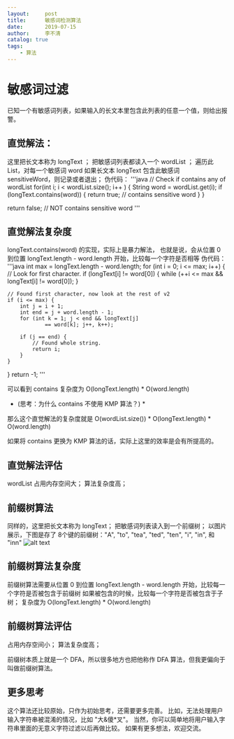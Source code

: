 ```yaml
---
layout:     post
title:      敏感词检测算法
date:       2019-07-15
author:     李不清
catalog: true
tags:
    - 算法
---
```


# 敏感词过滤
已知一个有敏感词列表，如果输入的长文本里包含此列表的任意一个值，则给出报警。

## 直觉解法：
这里把长文本称为 longText ；
把敏感词列表都读入一个 wordList ；
遍历此 List，对每一个敏感词 word
如果长文本 longText 包含此敏感词 sensitiveWord，则记录或者退出；
伪代码：
'''java
// Check if contains any of wordList
for(int i; i < wordList.size(); i++ ) {
    String word = wordList.get(i);
    if (longText.contains(word)) {
        return true; // contains sensitive word
    }
}

return false; // NOT contains sensitive word
'''

## 直觉解法复杂度

longText.contains(word) 的实现，实际上是暴力解法，
也就是说，会从位置 0 到位置 longText.length - word.length 开始，比较每一个字符是否相等
伪代码：
'''java
int max = longText.length - word.length;
for (int i = 0; i <= max; i++) {
    // Look for first character.
    if (longText[i] != word[0]) {
        while (++i <= max && longText[i] != word[0]);
    }

    // Found first character, now look at the rest of v2
    if (i <= max) {
        int j = i + 1;
        int end = j + word.length - 1;
        for (int k = 1; j < end && longText[j]
                == word[k]; j++, k++);

        if (j == end) {
            // Found whole string.
            return i;
        }
    }
}
return -1;
'''

可以看到 contains 复杂度为 O(longText.length) * O(word.length)
* (思考：为什么 contains 不使用 KMP 算法？) *

那么这个直觉解法的复杂度就是 
O(wordList.size()) * O(longText.length) * O(word.length)

如果将 contains 更换为 KMP 算法的话，实际上这里的效率是会有所提高的。

## 直觉解法评估
wordList 占用内存空间大；
算法复杂度高；


## 前缀树算法
同样的，这里把长文本称为 longText；
把敏感词列表读入到一个前缀树；
以图片展示，下图是存了 8个键的前缀树："A", "to", "tea", "ted", "ten", "i", "in", 和 "inn"
![alt text](https://upload.wikimedia.org/wikipedia/commons/thumb/b/be/Trie_example.svg/250px-Trie_example.svg.png "前缀树")

##  前缀树算法复杂度
前缀树算法需要从位置 0 到位置 longText.length - word.length 开始，比较每一个字符是否被包含于前缀树
如果被包含的时候，比较每一个字符是否被包含于子树；
复杂度为 O(longText.length) * O(word.length)

## 前缀树算法评估
占用内存空间小；
算法复杂度高；

前缀树本质上就是一个 DFA，所以很多地方也把他称作 DFA 算法，但我更偏向于叫做前缀树算法。

## 更多思考
这个算法还比较原始，只作为初始思考，还需要更多完善。
比如，无法处理用户输入字符串被混淆的情况，比如 "大&傻*叉"。
当然，你可以简单地将用户输入字符串里面的无意义字符过滤以后再做比较。
如果有更多想法，欢迎交流。














